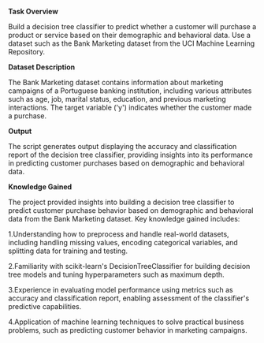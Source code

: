 **Task Overview**

Build a decision tree classifier to predict whether a customer will purchase a product or service based on their demographic and behavioral data. 
Use a dataset such as the Bank Marketing dataset from the UCI Machine Learning Repository.

**Dataset Description**

The Bank Marketing dataset contains information about marketing campaigns of a Portuguese banking institution, including various attributes such as age, job, marital status, education, and previous marketing interactions. 
The target variable ('y') indicates whether the customer made a purchase.

**Output**

The script generates output displaying the accuracy and classification report of the decision tree classifier, providing insights into its performance in predicting customer purchases based on demographic and behavioral data.

**Knowledge Gained**

The project provided insights into building a decision tree classifier to predict customer purchase behavior based on demographic and behavioral data from the Bank Marketing dataset. Key knowledge gained includes:

1.Understanding how to preprocess and handle real-world datasets, including handling missing values, encoding categorical variables, and splitting data for training and testing.

2.Familiarity with scikit-learn's DecisionTreeClassifier for building decision tree models and tuning hyperparameters such as maximum depth.

3.Experience in evaluating model performance using metrics such as accuracy and classification report, enabling assessment of the classifier's predictive capabilities.

4.Application of machine learning techniques to solve practical business problems, such as predicting customer behavior in marketing campaigns.
